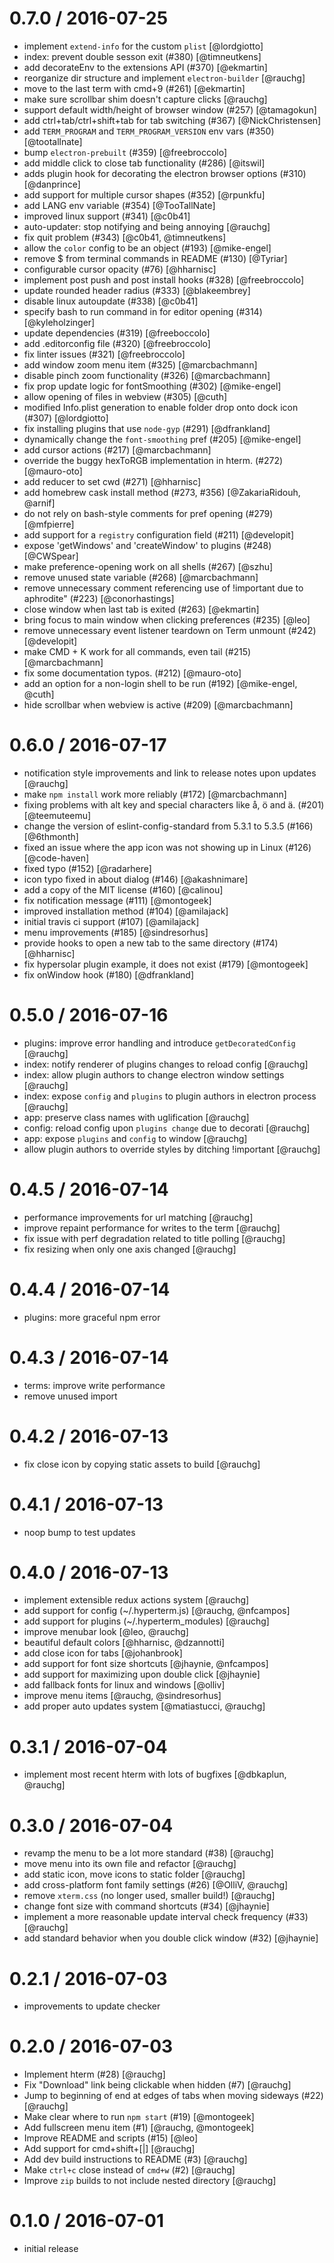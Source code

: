 
0.7.0 / 2016-07-25
==================

  * implement `extend-info` for the custom `plist` [@lordgiotto]
  * index: prevent double sesson exit (#380) [@timneutkens]
  * add decorateEnv to the extensions API (#370) [@ekmartin]
  * reorganize dir structure and implement `electron-builder` [@rauchg]
  * move to the last term with cmd+9 (#261) [@ekmartin]
  * make sure scrollbar shim doesn't capture clicks [@rauchg]
  * support default width/height of browser window (#257) [@tamagokun]
  * add ctrl+tab/ctrl+shift+tab for tab switching (#367) [@NickChristensen]
  * add `TERM_PROGRAM` and `TERM_PROGRAM_VERSION` env vars (#350) [@tootallnate]
  * bump `electron-prebuilt` (#359) [@freebroccolo]
  * add middle click to close tab functionality (#286) [@itswil]
  * adds plugin hook for decorating the electron browser options (#310) [@danprince]
  * add support for multiple cursor shapes (#352) [@rpunkfu]
  * add LANG env variable (#354) [@TooTallNate]
  * improved linux support (#341) [@c0b41]
  * auto-updater: stop notifying and being annoying [@rauchg]
  * fix quit problem (#343) [@c0b41, @timneutkens]
  * allow the `color` config to be an object (#193) [@mike-engel]
  * remove $ from terminal commands in README (#130) [@Tyriar]
  * configurable cursor opacity (#76) [@hharnisc]
  * implement post push and post install hooks (#328) [@freebroccolo]
  * update rounded header radius (#333) [@blakeembrey]
  * disable linux autoupdate (#338) [@c0b41]
  * specify bash to run command in for editor opening (#314) [@kyleholzinger]
  * update dependencies (#319) [@freeboccolo]
  * add .editorconfig file (#320) [@freebroccolo]
  * fix linter issues (#321) [@freebroccolo]
  * add window zoom menu item (#325) [@marcbachmann]
  * disable pinch zoom functionality (#326) [@marcbachmann]
  * fix prop update logic for fontSmoothing (#302) [@mike-engel]
  * allow opening of files in webview (#305) [@cuth]
  * modified Info.plist generation to enable folder drop onto dock icon (#307) [@lordgiotto]
  * fix installing plugins that use `node-gyp` (#291) [@dfrankland]
  * dynamically change the `font-smoothing` pref (#205) [@mike-engel]
  * add cursor actions (#217) [@marcbachmann]
  * override the buggy hexToRGB implementation in hterm. (#272) [@mauro-oto]
  * add reducer to set cwd (#271) [@hharnisc]
  * add homebrew cask install method (#273, #356) [@ZakariaRidouh, @arnif]
  * do not rely on bash-style comments for pref opening (#279) [@mfpierre]
  * add support for a `registry` configuration field (#211) [@developit]
  * expose 'getWindows' and 'createWindow' to plugins (#248) [@CWSpear]
  * make preference-opening work on all shells (#267) [@szhu]
  * remove unused state variable (#268) [@marcbachmann]
  * remove unnecessary comment referencing use of !important due to aphrodite" (#223) [@conorhastings]
  * close window when last tab is exited (#263) [@ekmartin]
  * bring focus to main window when clicking preferences (#235) [@leo]
  * remove unnecessary event listener teardown on Term unmount (#242) [@developit]
  * make CMD + K work for all commands, even tail (#215) [@marcbachmann]
  * fix some documentation typos. (#212) [@mauro-oto]
  * add an option for a non-login shell to be run (#192) [@mike-engel, @cuth]
  * hide scrollbar when webview is active (#209) [@marcbachmann]

0.6.0 / 2016-07-17
==================

  * notification style improvements and link to release notes upon updates [@rauchg]
  * make `npm install` work more reliably (#172) [@marcbachmann]
  * fixing problems with alt key and special characters like å, ö and ä. (#201) [@teemuteemu]
  * change the version of eslint-config-standard from 5.3.1 to 5.3.5 (#166) [@6thmonth]
  * fixed an issue where the app icon was not showing up in Linux (#126) [@code-haven]
  * fixed typo (#152) [@radarhere]
  * icon typo fixed in about dialog (#146) [@akashnimare]
  * add a copy of the MIT license (#160) [@calinou]
  * fix notification message (#111) [@montogeek]
  * improved installation method (#104) [@amilajack]
  * initial travis ci support (#107) [@amilajack]
  * menu improvements (#185) [@sindresorhus]
  * provide hooks to open a new tab to the same directory (#174) [@hharnisc]
  * fix hypersolar plugin example, it does not exist (#179) [@montogeek]
  * fix onWindow hook (#180) [@dfrankland]

0.5.0 / 2016-07-16
==================

  * plugins: improve error handling and introduce `getDecoratedConfig` [@rauchg]
  * index: notify renderer of plugins changes to reload config [@rauchg]
  * index: allow plugin authors to change electron window settings [@rauchg]
  * index: expose `config` and `plugins` to plugin authors in electron process [@rauchg]
  * app: preserve class names with uglification [@rauchg]
  * config: reload config upon `plugins change` due to decorati [@rauchg]
  * app: expose `plugins` and `config` to window [@rauchg]
  * allow plugin authors to override styles by ditching !important [@rauchg]

0.4.5 / 2016-07-14
==================

  * performance improvements for url matching [@rauchg]
  * improve repaint performance for writes to the term [@rauchg]
  * fix issue with perf degradation related to title polling [@rauchg]
  * fix resizing when only one axis changed [@rauchg]

0.4.4 / 2016-07-14
==================

  * plugins: more graceful npm error

0.4.3 / 2016-07-14
==================

  * terms: improve write performance
  * remove unused import

0.4.2 / 2016-07-13
==================

  * fix close icon by copying static assets to build [@rauchg]

0.4.1 / 2016-07-13
==================

  * noop bump to test updates

0.4.0 / 2016-07-13
==================

  * implement extensible redux actions system [@rauchg]
  * add support for config (~/.hyperterm.js) [@rauchg, @nfcampos]
  * add support for plugins (~/.hyperterm_modules) [@rauchg]
  * improve menubar look [@leo, @rauchg]
  * beautiful default colors [@hharnisc, @dzannotti]
  * add close icon for tabs [@johanbrook]
  * add support for font size shortcuts [@jhaynie, @nfcampos]
  * add support for maximizing upon double click [@jhaynie]
  * add fallback fonts for linux and windows [@olliv]
  * improve menu items [@rauchg, @sindresorhus]
  * add proper auto updates system [@matiastucci, @rauchg]

0.3.1 / 2016-07-04
==================

  * implement most recent hterm with lots of bugfixes [@dbkaplun, @rauchg]

0.3.0 / 2016-07-04
==================

  * revamp the menu to be a lot more standard (#38) [@rauchg]
  * move menu into its own file and refactor [@rauchg]
  * add static icon, move icons to static folder [@rauchg]
  * add cross-platform font family settings (#26) [@OlliV, @rauchg]
  * remove `xterm.css` (no longer used, smaller build!) [@rauchg]
  * change font size with command shortcuts (#34) [@jhaynie]
  * implement a more reasonable update interval check frequency (#33) [@rauchg]
  * add standard behavior when you double click window (#32) [@jhaynie]

0.2.1 / 2016-07-03
==================

  * improvements to update checker

0.2.0 / 2016-07-03
==================

  * Implement hterm (#28) [@rauchg]
  * Fix "Download" link being clickable when hidden (#7) [@rauchg]
  * Jump to beginning of end at edges of tabs when moving sideways (#22) [@rauchg]
  * Make clear where to run `npm start` (#19) [@montogeek]
  * Add fullscreen menu item (#1) [@rauchg, @montogeek]
  * Improve README and scripts (#15) [@leo]
  * Add support for cmd+shift+[|] [@rauchg]
  * Add dev build instructions to README (#3) [@rauchg]
  * Make `ctrl+c` close <webview> instead of `cmd+w` (#2) [@rauchg]
  * Improve `zip` builds to not include nested directory [@rauchg]

0.1.0 / 2016-07-01
==================

  * initial release

